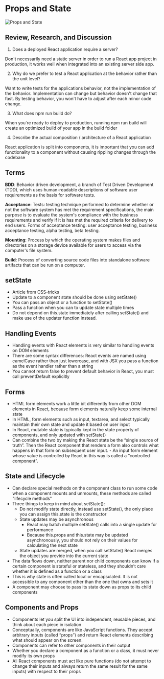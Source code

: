 # Props and State

![Props and State](https://res.cloudinary.com/practicaldev/image/fetch/s--IeH7-Hx3--/c_imagga_scale,f_auto,fl_progressive,h_420,q_auto,w_1000/http://live-linguine-code.pantheonsite.io/wp-content/uploads/2019/03/react-state-vs-props.jpg)

## Review, Research, and Discussion

1. Does a deployed React application require a server?

Don't necessarily need a static server in order to run a React app project in production, it works well when integrated into an existing server side app.

2. Why do we prefer to test a React application at the behavior rather than the unit level?

Want to write tests for the applications behavior, not the implementation of the behavior. Implementation can change but behavior doesn't change that fast. By testing behavior, you won't have to adjust after each minor code change.

3. What does npm run build do?

When you're ready to deploy to production, running npm run build will create an optimized build of your app in the build folder

4. Describe the actual composition / architecture of a React application

React application is split into components, it is important that you can add functionality to a component without causing rippling changes through the codebase

## Terms

**BDD**: Behavior driven development, a branch of Test Driven Development (TDD), which uses human-readable descriptions of software user requirements as the basis for software tests.

**Acceptance**: Tests: testing technique performed to determine whether or not the software system has met the requirement specifications, the main purpose is to evaluate the system's compliance with the business requirements and verify if it is has met the required criteria for delivery to end users. Forms of acceptance testing: user acceptance testing, business acceptance testing, alpha testing, beta testing.

**Mounting**: Process by which the operating system makes files and directories on a storage device available for users to access via the computer's file system.

**Build**: Process of converting source code files into standalone software artifacts that can be run on a computer.

## setState

- Article from CSS-tricks
- Update to a component state should be done using setState()
- You can pass an object or a function to setState()
- Pass a function when you can to update state multiple times
- Do not depend on this.state immediately after calling setState() and make use of the updater function instead.

## Handling Events

- Handling events with React elements is very similar to handling events on DOM elements
- There are some syntax differences: React events are named using camelCase rather than just lowercase, and with JSX you pass a function as the event handler rather than a string
- You cannot return false to prevent default behavior in React, you must call preventDefault explicitly

## Forms

- HTML form elements work a little bit differently from other DOM elements in React, because form elements naturally keep some internal state
- In HTML, form elements such as input, textarea, and select typically maintain their own state and update it based on user input
- In React, mutable state is typically kept in the state property of components, and only updated with setState()
- Can combine the two by making the React state be the “single source of truth”. Then the React component that renders a form also controls what happens in that form on subsequent user input. - An input form element whose value is controlled by React in this way is called a “controlled component”.

## State and Lifecycle

- Can declare special methods on the component class to run some code when a component mounts and unmounts, these methods are called "lifecycle methods"
- Three things to keep in mind about setState():
  - Do not modify state directly, instead use setState(), the only place you can assign this.state is the constructor
  - State updates may be asynchronous
    - React may batch multiple setState() calls into a single update for performance
    - Because this.props and this.state may be updated asynchronously, you should not rely on their values for calculating the next state
  - State updates are merged, when you call setState() React merges the object you provide into the current state
- The data flows down, neither parent nor child components can know if a certain component is stateful or stateless, and they shouldn’t care whether it is defined as a function or a class
- This is why state is often called local or encapsulated. It is not accessible to any component other than the one that owns and sets it
- A component may choose to pass its state down as props to its child components

## Components and Props

- Components let you split the UI into independent, reusable pieces, and think about each piece in isolation
- Conceptually, components are like JavaScript functions. They accept arbitrary inputs (called “props”) and return React elements describing what should appear on the screen.
- Components can refer to other components in their output
- Whether you declare a component as a function or a class, it must never modify its own props
- All React components must act like pure functions (do not attempt to change their inputs and always return the same result for the same inputs) with respect to their props
